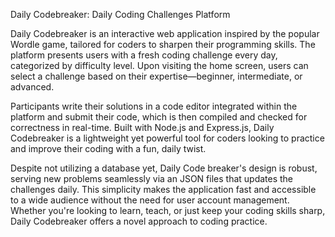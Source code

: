 Daily Codebreaker: Daily Coding Challenges Platform

Daily Codebreaker is an interactive web application inspired by the popular Wordle game, tailored for coders to sharpen their programming skills. The platform presents users with a fresh coding challenge every day, categorized by difficulty level. Upon visiting the home screen, users can select a challenge based on their expertise—beginner, intermediate, or advanced.

Participants write their solutions in a code editor integrated within the platform and submit their code, which is then compiled and checked for correctness in real-time. Built with Node.js and Express.js, Daily Codebreaker is a lightweight yet powerful tool for coders looking to practice and improve their coding with a fun, daily twist.

Despite not utilizing a database yet, Daily Code breaker's design is robust, serving new problems seamlessly via an JSON files that updates the challenges daily. This simplicity makes the application fast and accessible to a wide audience without the need for user account management. Whether you're looking to learn, teach, or just keep your coding skills sharp, Daily Codebreaker offers a novel approach to coding practice.